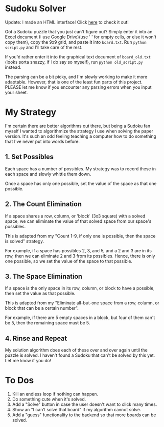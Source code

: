 # Sudoku Solver

Update: I made an HTML interface!  Click [here](https://sudoku-hint.herokuapp.com/) to check it out!

Got a Sudoku puzzle that you just can't figure out?  Simply enter it into an Excel document (I use Google Drive)(use ' ' for empty cells, or else it won't copy them), copy the 9x9 grid, and paste it into `board.txt`.  Run `python script.py` and I'll take care of the rest.

If you'd rather enter it into the graphical text document of `board_old.txt` (looks sorta snazzy, if I do say so myself), run `python old_script.py` instead.

The parsing can be a bit picky, and I'm slowly working to make it more adaptable.  However, that is one of the least fun parts of this project.  PLEASE let me know if you encounter any parsing errors when you input your sheet.

# My Strategy

I'm certain there are better algorithms out there, but being a Sudoku fan myself I wanted to algorithmize the strategy I use when solving the paper version.  It's such an odd feeling teaching a computer how to do something that I've never put into words before.

## 1. Set Possibles

Each space has a number of possibles.  My strategy was to record these in each space and slowly whittle them down.

Once a space has only one possible, set the value of the space as that one possible.

## 2. The Count Elimination

If a space shares a row, column, or 'block' (3x3 square) with a solved space, we can eliminate the value of that solved space from our space's possibles.

This is adapted from my "Count 1-9, if only one is possible, then the space is solved" strategy.

For example, if a space has possibles 2, 3, and 5, and a 2 and 3 are in its row, then we can eliminate 2 and 3 from its possibles.  Hence, there is only one possible, so we set the value of the space to that possible.

## 3. The Space Elimination

If a space is the only space in its row, column, or block to have a possible, then set the value as that possible.

This is adapted from my "Eliminate all-but-one space from a row, column, or block that can be a certain number".

For example, if there are 5 empty spaces in a block, but four of them can't be 5, then the remaining space must be 5.

## 4. Rinse and Repeat

My solution algorithm does each of these over and over again until the puzzle is solved.  I haven't found a Sudoku that can't be solved by this yet.  Let me know if you do!

# To Dos

1. Kill an endless loop if nothing can happen.
1. Do something cute when it's solved.
2. Add a "Solve" button in case the user doesn't want to click many times.
3. Show an "I can't solve that board" if my algorithm cannot solve.
4. Add a "guess" functionality to the backend so that more boards can be solved.
